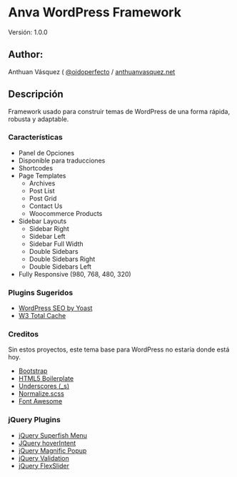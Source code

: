 # Anva WordPress Framework

Versión: 1.0.0

## Author:

Anthuan Vásquez ( [@oidoperfecto](https://twitter.com/odioperfecto) / [anthuanvasquez.net](http://anthuanvasquez.net)

## Descripción
Framework usado para construir temas de WordPress de una forma rápida, robusta y adaptable.

### Características
* Panel de Opciones
* Disponible para traducciones
* Shortcodes
* Page Templates
  * Archives
  * Post List
  * Post Grid
  * Contact Us
  * Woocommerce Products
* Sidebar Layouts
  * Sidebar Right
  * Sidebar Left
  * Sidebar Full Width
  * Double Sidebars
  * Double Sidebars Right
  * Double Sidebars Left
* Fully Responsive (980, 768, 480, 320)

### Plugins Sugeridos
* [WordPress SEO by Yoast](https://wordpress.org/plugins/wordpress-seo/)
* [W3 Total Cache](https://wordpress.org/plugins/w3-total-cache/)

### Creditos
Sin estos proyectos, este tema base para WordPress no estaría donde está hoy.

* [Bootstrap](http://getbootstrap.com/)
* [HTML5 Boilerplate](http://html5boilerplate.com/)
* [Underscores (_s)](http://underscores.me/)
* [Normalize.scss](https://github.com/JohnAlbin/normalize-scss)
* [Font Awesome](http://fortawesome.github.io/Font-Awesome/icons/)

### jQuery Plugins
* [jQuery Superfish Menu](http://users.tpg.com.au/j_birch/plugins/superfish/)
* [JQuery hoverIntent](http://cherne.net/brian/resources/jquery.hoverIntent.html)
* [jQuery Magnific Popup](http://dimsemenov.com/plugins/magnific-popup)
* [jQuery Validation](http://jqueryvalidation.org/)
* [jQuery FlexSlider](http://www.woothemes.com/flexslider/)